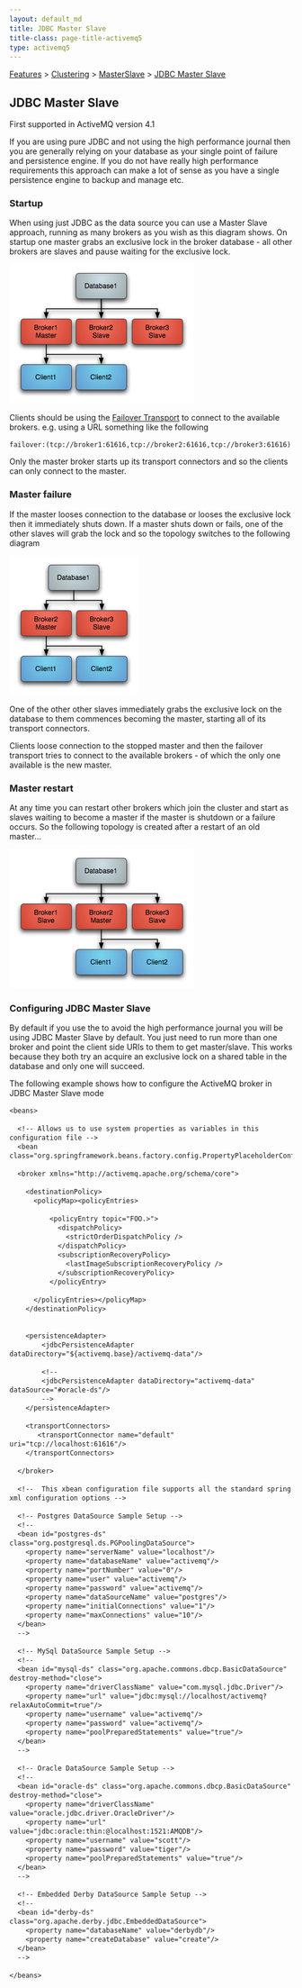 ```yaml
---
layout: default_md
title: JDBC Master Slave 
title-class: page-title-activemq5
type: activemq5
---
```


 [Features](features) > [Clustering](clustering) > [MasterSlave](masterslave) > [JDBC Master Slave](jdbc-master-slave)

JDBC Master Slave
-----------------

First supported in ActiveMQ version 4.1

If you are using pure JDBC and not using the high performance journal then you are generally relying on your database as your single point of failure and persistence engine. If you do not have really high performance requirements this approach can make a lot of sense as you have a single persistence engine to backup and manage etc.

### Startup

When using just JDBC as the data source you can use a Master Slave approach, running as many brokers as you wish as this diagram shows. On startup one master grabs an exclusive lock in the broker database - all other brokers are slaves and pause waiting for the exclusive lock.

![](assets/img/Startup.png)

Clients should be using the [Failover Transport](failover-transport-reference) to connect to the available brokers. e.g. using a URL something like the following
```
failover:(tcp://broker1:61616,tcp://broker2:61616,tcp://broker3:61616)
```
Only the master broker starts up its transport connectors and so the clients can only connect to the master.

### Master failure

If the master looses connection to the database or looses the exclusive lock then it immediately shuts down. If a master shuts down or fails, one of the other slaves will grab the lock and so the topology switches to the following diagram

![](assets/img/MasterFailed.png)

One of the other other slaves immediately grabs the exclusive lock on the database to them commences becoming the master, starting all of its transport connectors.

Clients loose connection to the stopped master and then the failover transport tries to connect to the available brokers - of which the only one available is the new master.

### Master restart

At any time you can restart other brokers which join the cluster and start as slaves waiting to become a master if the master is shutdown or a failure occurs. So the following topology is created after a restart of an old master...

![](assets/img/MasterRestarted.png)

### Configuring JDBC Master Slave

By default if you use the **<jdbcPersistenceAdapter/>** to avoid the high performance journal you will be using JDBC Master Slave by default. You just need to run more than one broker and point the client side URIs to them to get master/slave. This works because they both try an acquire an exclusive lock on a shared table in the database and only one will succeed.

The following example shows how to configure the ActiveMQ broker in JDBC Master Slave mode
```
<beans>

  <!-- Allows us to use system properties as variables in this configuration file -->
  <bean class="org.springframework.beans.factory.config.PropertyPlaceholderConfigurer"/>
  
  <broker xmlns="http://activemq.apache.org/schema/core">

    <destinationPolicy>
      <policyMap><policyEntries>
        
          <policyEntry topic="FOO.>">
            <dispatchPolicy>
              <strictOrderDispatchPolicy />
            </dispatchPolicy>
            <subscriptionRecoveryPolicy>
              <lastImageSubscriptionRecoveryPolicy />
            </subscriptionRecoveryPolicy>
          </policyEntry>

      </policyEntries></policyMap>
    </destinationPolicy>
  
  
    <persistenceAdapter>
        <jdbcPersistenceAdapter dataDirectory="${activemq.base}/activemq-data"/>

        <!-- 
        <jdbcPersistenceAdapter dataDirectory="activemq-data" dataSource="#oracle-ds"/>
        --> 
    </persistenceAdapter>
  
    <transportConnectors>
       <transportConnector name="default" uri="tcp://localhost:61616"/>
    </transportConnectors>
    
  </broker>
  
  <!--  This xbean configuration file supports all the standard spring xml configuration options -->
  
  <!-- Postgres DataSource Sample Setup -->
  <!-- 
  <bean id="postgres-ds" class="org.postgresql.ds.PGPoolingDataSource">
    <property name="serverName" value="localhost"/>
    <property name="databaseName" value="activemq"/>
    <property name="portNumber" value="0"/>
    <property name="user" value="activemq"/>
    <property name="password" value="activemq"/>
    <property name="dataSourceName" value="postgres"/>
    <property name="initialConnections" value="1"/>
    <property name="maxConnections" value="10"/>
  </bean>
  -->
  
  <!-- MySql DataSource Sample Setup -->
  <!-- 
  <bean id="mysql-ds" class="org.apache.commons.dbcp.BasicDataSource" destroy-method="close">
    <property name="driverClassName" value="com.mysql.jdbc.Driver"/>
    <property name="url" value="jdbc:mysql://localhost/activemq?relaxAutoCommit=true"/>
    <property name="username" value="activemq"/>
    <property name="password" value="activemq"/>
    <property name="poolPreparedStatements" value="true"/>
  </bean>
  -->  
   
  <!-- Oracle DataSource Sample Setup -->
  <!--
  <bean id="oracle-ds" class="org.apache.commons.dbcp.BasicDataSource" destroy-method="close">
    <property name="driverClassName" value="oracle.jdbc.driver.OracleDriver"/>
    <property name="url" value="jdbc:oracle:thin:@localhost:1521:AMQDB"/>
    <property name="username" value="scott"/>
    <property name="password" value="tiger"/>
    <property name="poolPreparedStatements" value="true"/>
  </bean>
  -->
      
  <!-- Embedded Derby DataSource Sample Setup -->
  <!-- 
  <bean id="derby-ds" class="org.apache.derby.jdbc.EmbeddedDataSource">
    <property name="databaseName" value="derbydb"/>
    <property name="createDatabase" value="create"/>
  </bean>
  -->  

</beans>
```
